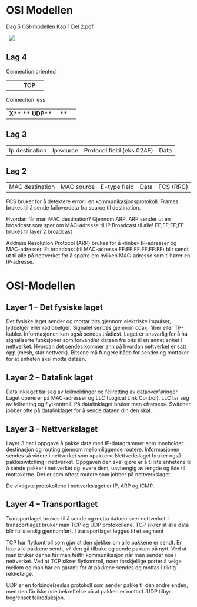 # OSI Modellen

[Dag 5 OSI-modellen Kap 1 Del 2.pdf](:/d5939db7daee4e7db6eddbadf34e4d34)

  ![](:/13b37dbd766dbb59e697e51c8736abc4)
## Lag 4
Connection oriented

|     |     |
| --- | --- |
|          **TCP** |     |

Connection less

|     |     |
| --- | --- |
| **X**** **  **UDP****     ** |     |

## Lag 3

|     |     |     |     |
| --- | --- | --- | --- |
| Ip destination | Ip source | Protocol field (eks.024F) | Data |

## Lag 2

|     |     |     |     |     |
| --- | --- | --- | --- | --- |
| MAC destination | MAC source | E-type field | Data | FCS (RRC) |

FCS bruker for å detektere error I en kommunikasjonsprotokoll. Frames brukes til å sende failoverdata fra source til destination.

Hvordan får man MAC destination? Gjennom ARP.
ARP sender ut en broadcast som spør om MAC-adresse til IP
Broadcast til alle!
FF;FF;FF;FF brukes til layer 2 broadcast

Address Resolution Protocol (ARP) brukes for å «linke» IP-adresser og MAC-adresser. Et broadcast (til MAC-adresse FF:FF:FF:FF:FF:FF) blir sendt ut til alle på nettverket for å spørre om hvilken MAC-adresse som tilhører en IP-adresse.

# OSI-Modellen
## Layer 1 – Det fysiske laget

Det fysiske laget sender og mottar bits gjennom elektriske impulser, lydbølger eller radiobølger. Signalet sendes gjennom coax, fiber eller TP-kabler. Informasjonen kan også sendes trådløst. Laget er ansvarlig for å ha signaliserte funksjoner som forvandler dataen fra bits til en annet enhet i nettverket. Hvordan det sendes kommer ann på hvordan nettverket er satt opp (mesh, star nettverk). Bitsene må fungere både for sender og mottaker for at enheten skal motta dataen.

## Layer 2 – Datalink laget

Datalinklaget tar seg av feilmeldinger og feilretting av dataoverføringer. Laget opererer på MAC-adresser og LLC (Logical Link Control). LLC tar seg av feilretting og flytkontroll. På datalinklaget bruker man «frames». Switcher jobber ofte på datalinklaget for å sende dataen din den skal.

## Layer 3 – Nettverkslaget

Layer 3 har i oppgave å pakke data med IP-datagrammer som inneholder destinasjon og routing gjennom mellomliggende routere. Informasjonen sendes så videre i nettverket som «pakker». Nettverkslaget bruker også pakkeswitching i nettverket. Oppgaven den skal gjøre er å tillate enhetene til å sende pakker i nettverket og levere dem, uavhengig av lengde og ilde til mottakerne. Det er som oftest routere som jobber på nettverkslaget.

De viktigste protokollene i nettverkslaget er IP, ARP og ICMP.

## Layer 4 – Transportlaget

Transportlaget brukes til å sende og motta dataen over nettverket. I transportlaget bruker man TCP og UDP protokollene. TCP sikrer at alle data blir fullstendig gjennomført. I transportlaget legges til et segment

TCP har flytkontroll som gjør at den sjekker om alle pakkene er sendt. Er ikke alle pakkene sendt, vil den gå tilbake og sende pakken på nytt. Ved at man bruker denne får man feilfri kommunikasjon når man sender noe i nettverket. Ved at TCP sikrer flytkontroll, noen forskjellige porter å velge mellom og man har en garanti for at pakkene sendes og mottas i riktig rekkefølge.

UDP er en forbindelsesløs protokoll som sender pakke til den andre enden, men den får ikke noe bekreftelse på at pakken er mottatt. UDP tilbyr begrenset feilreduksjon.